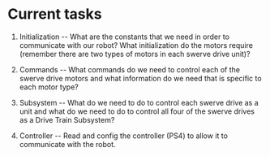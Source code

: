 # Current tasks
1) Initialization -- What are the constants that we need in order to communicate with our robot?  What initialization do the motors require (remember there are two types of motors in each swerve drive unit)?

2) Commands -- What commands do we need to control each of the swerve drive motors and what information do we need that is specific to each motor type?

3) Subsystem -- What do we need to do to control each swerve drive as a unit and what do we need to do to control all four of the swerve drives as a Drive Train Subsystem?

4) Controller -- Read and config the controller (PS4) to allow it to communicate with the robot.
